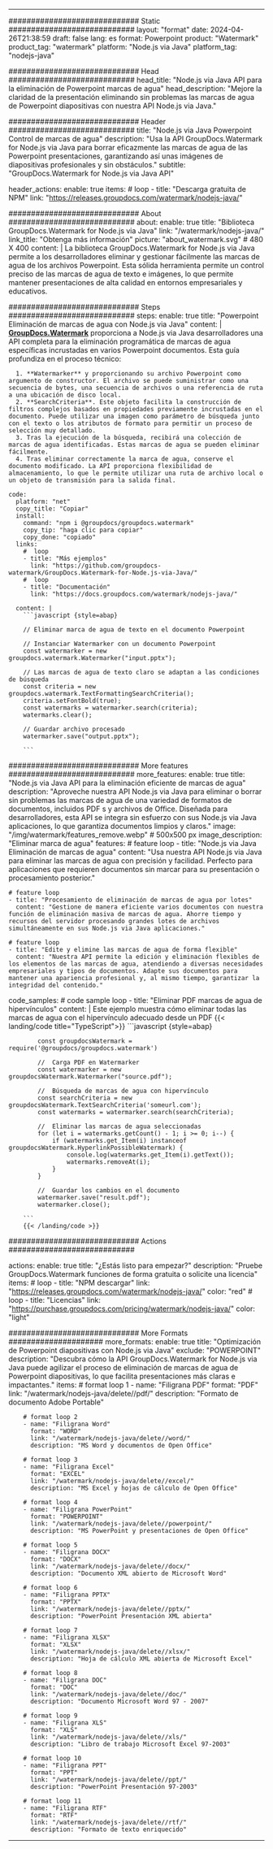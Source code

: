 
---
############################# Static ############################
layout: "format"
date:  2024-04-26T21:38:59
draft: false
lang: es
format: Powerpoint
product: "Watermark"
product_tag: "watermark"
platform: "Node.js via Java"
platform_tag: "nodejs-java"

############################# Head ############################
head_title: "Node.js via Java API para la eliminación de Powerpoint marcas de agua"
head_description: "Mejore la claridad de la presentación eliminando sin problemas las marcas de agua de Powerpoint diapositivas con nuestra API Node.js via Java."

############################# Header ############################
title: "Node.js via Java Powerpoint Control de marcas de agua" 
description: "Usa la API GroupDocs.Watermark for Node.js via Java para borrar eficazmente las marcas de agua de las Powerpoint presentaciones, garantizando así unas imágenes de diapositivas profesionales y sin obstáculos."
subtitle: "GroupDocs.Watermark for Node.js via Java API" 

header_actions:
  enable: true
  items:
    #  loop
    - title: "Descarga gratuita de NPM"
      link: "https://releases.groupdocs.com/watermark/nodejs-java/"
      
############################# About ############################
about:
    enable: true
    title: "Biblioteca GroupDocs.Watermark for Node.js via Java"
    link: "/watermark/nodejs-java/"
    link_title: "Obtenga más información"
    picture: "about_watermark.svg" # 480 X 400
    content: |
       La biblioteca GroupDocs.Watermark for Node.js via Java permite a los desarrolladores eliminar y gestionar fácilmente las marcas de agua de los archivos Powerpoint. Esta sólida herramienta permite un control preciso de las marcas de agua de texto e imágenes, lo que permite mantener presentaciones de alta calidad en entornos empresariales y educativos.

############################# Steps ############################
steps:
    enable: true
    title: "Powerpoint Eliminación de marcas de agua con Node.js via Java"
    content: |
      **[GroupDocs.Watermark](https://products.groupdocs.com/watermark/nodejs-java/)** proporciona a Node.js via Java desarrolladores una API completa para la eliminación programática de marcas de agua específicas incrustadas en varios Powerpoint documentos. Esta guía profundiza en el proceso técnico:
      
      1. **Watermarker** y proporcionando su archivo Powerpoint como argumento de constructor. El archivo se puede suministrar como una secuencia de bytes, una secuencia de archivos o una referencia de ruta a una ubicación de disco local.
      2. **SearchCriteria**. Este objeto facilita la construcción de filtros complejos basados en propiedades previamente incrustadas en el documento. Puede utilizar una imagen como parámetro de búsqueda junto con el texto o los atributos de formato para permitir un proceso de selección muy detallado.
      3. Tras la ejecución de la búsqueda, recibirá una colección de marcas de agua identificadas. Estas marcas de agua se pueden eliminar fácilmente.
      4. Tras eliminar correctamente la marca de agua, conserve el documento modificado. La API proporciona flexibilidad de almacenamiento, lo que le permite utilizar una ruta de archivo local o un objeto de transmisión para la salida final.
   
    code:
      platform: "net"
      copy_title: "Copiar"
      install:
        command: "npm i @groupdocs/groupdocs.watermark"
        copy_tip: "haga clic para copiar"
        copy_done: "copiado"
      links:
        #  loop
        - title: "Más ejemplos"
          link: "https://github.com/groupdocs-watermark/GroupDocs.Watermark-for-Node.js-via-Java/"
        #  loop
        - title: "Documentación"
          link: "https://docs.groupdocs.com/watermark/nodejs-java/"
          
      content: |
        ```javascript {style=abap}

        // Eliminar marca de agua de texto en el documento Powerpoint

        // Instanciar Watermarker con un documento Powerpoint
        const watermarker = new groupdocs.watermark.Watermarker("input.pptx");
        
        // Las marcas de agua de texto claro se adaptan a las condiciones de búsqueda
        const criteria = new groupdocs.watermark.TextFormattingSearchCriteria();
        criteria.setFontBold(true);
        const watermarks = watermarker.search(criteria);
        watermarks.clear();

        // Guardar archivo procesado
        watermarker.save("output.pptx");
        
        ```            

############################# More features ############################
more_features:
  enable: true
  title: "Node.js via Java API para la eliminación eficiente de marcas de agua"
  description: "Aproveche nuestra API Node.js via Java para eliminar o borrar sin problemas las marcas de agua de una variedad de formatos de documentos, incluidos PDF s y archivos de Office. Diseñada para desarrolladores, esta API se integra sin esfuerzo con sus Node.js via Java aplicaciones, lo que garantiza documentos limpios y claros."
  image: "/img/watermark/features_remove.webp" # 500x500 px
  image_description: "Eliminar marca de agua"
  features:
    # feature loop
    - title: "Node.js via Java Eliminación de marcas de agua"
      content: "Usa nuestra API Node.js via Java para eliminar las marcas de agua con precisión y facilidad. Perfecto para aplicaciones que requieren documentos sin marcar para su presentación o procesamiento posterior."

    # feature loop
    - title: "Procesamiento de eliminación de marcas de agua por lotes"
      content: "Gestione de manera eficiente varios documentos con nuestra función de eliminación masiva de marcas de agua. Ahorre tiempo y recursos del servidor procesando grandes lotes de archivos simultáneamente en sus Node.js via Java aplicaciones."

    # feature loop
    - title: "Edite y elimine las marcas de agua de forma flexible"
      content: "Nuestra API permite la edición y eliminación flexibles de los elementos de las marcas de agua, atendiendo a diversas necesidades empresariales y tipos de documentos. Adapte sus documentos para mantener una apariencia profesional y, al mismo tiempo, garantizar la integridad del contenido."
      
  code_samples:
    # code sample loop
    - title: "Eliminar PDF marcas de agua de hipervínculos"
      content: |
        Este ejemplo muestra cómo eliminar todas las marcas de agua con el hipervínculo adecuado desde un PDF
        {{< landing/code title="TypeScript">}}
        ```javascript {style=abap}
        
            const groupdocsWatermark = require('@groupdocs/groupdocs.watermark')

            //  Carga PDF en Watermarker
            const watermarker = new groupdocsWatermark.Watermarker("source.pdf");

            //  Búsqueda de marcas de agua con hipervínculo
            const searchCriteria = new groupdocsWatermark.TextSearchCriteria('someurl.com');
            const watermarks = watermarker.search(searchCriteria);
  
            //  Eliminar las marcas de agua seleccionadas
            for (let i = watermarks.getCount() - 1; i >= 0; i--) {
                if (watermarks.get_Item(i) instanceof groupdocsWatermark.HyperlinkPossibleWatermark) {
                    console.log(watermarks.get_Item(i).getText());
                    watermarks.removeAt(i);
                }
            }

            //  Guardar los cambios en el documento
            watermarker.save("result.pdf");
            watermarker.close();

        ```
        {{< /landing/code >}}


############################# Actions ############################

actions:
  enable: true
  title: "¿Estás listo para empezar?"
  description: "Pruebe GroupDocs.Watermark funciones de forma gratuita o solicite una licencia"
  items:
    #  loop
    - title: "NPM descargar"
      link: "https://releases.groupdocs.com/watermark/nodejs-java/"
      color: "red"
        #  loop
    - title: "Licencias"
      link: "https://purchase.groupdocs.com/pricing/watermark/nodejs-java/"
      color: "light"


############################# More Formats #####################
more_formats:
    enable: true
    title: "Optimización de Powerpoint diapositivas con Node.js via Java"
    exclude: "POWERPOINT"
    description: "Descubra cómo la API GroupDocs.Watermark for Node.js via Java puede agilizar el proceso de eliminación de marcas de agua de Powerpoint diapositivas, lo que facilita presentaciones más claras e impactantes."
    items: 
        # format loop 1
        - name: "Filigrana PDF"
          format: "PDF"
          link: "/watermark/nodejs-java/delete//pdf/"
          description: "Formato de documento Adobe Portable"

        # format loop 2
        - name: "Filigrana Word"
          format: "WORD"
          link: "/watermark/nodejs-java/delete//word/"
          description: "MS Word y documentos de Open Office"
          
        # format loop 3
        - name: "Filigrana Excel"
          format: "EXCEL"
          link: "/watermark/nodejs-java/delete//excel/"
          description: "MS Excel y hojas de cálculo de Open Office"

        # format loop 4
        - name: "Filigrana PowerPoint"
          format: "POWERPOINT"
          link: "/watermark/nodejs-java/delete//powerpoint/"
          description: "MS PowerPoint y presentaciones de Open Office"

        # format loop 5
        - name: "Filigrana DOCX"
          format: "DOCX"
          link: "/watermark/nodejs-java/delete//docx/"
          description: "Documento XML abierto de Microsoft Word"
          
        # format loop 6
        - name: "Filigrana PPTX"
          format: "PPTX"
          link: "/watermark/nodejs-java/delete//pptx/"
          description: "PowerPoint Presentación XML abierta"
          
        # format loop 7
        - name: "Filigrana XLSX"
          format: "XLSX"
          link: "/watermark/nodejs-java/delete//xlsx/"
          description: "Hoja de cálculo XML abierta de Microsoft Excel"

        # format loop 8
        - name: "Filigrana DOC"
          format: "DOC"
          link: "/watermark/nodejs-java/delete//doc/"
          description: "Documento Microsoft Word 97 - 2007"

        # format loop 9
        - name: "Filigrana XLS"
          format: "XLS"
          link: "/watermark/nodejs-java/delete//xls/"
          description: "Libro de trabajo Microsoft Excel 97-2003"

        # format loop 10
        - name: "Filigrana PPT"
          format: "PPT"
          link: "/watermark/nodejs-java/delete//ppt/"
          description: "PowerPoint Presentación 97-2003"

        # format loop 11
        - name: "Filigrana RTF"
          format: "RTF"
          link: "/watermark/nodejs-java/delete//rtf/"
          description: "Formato de texto enriquecido"

---